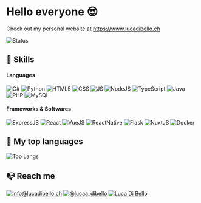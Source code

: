 # Hello everyone 😎

Check out my personal website at <https://www.lucadibello.ch>

![Status](https://img.shields.io/website-up-down-green-red/http/lucadibello.ch.svg)
## 🚀 Skills

#### Languages

![C#](https://img.shields.io/badge/C%23-239120?style=for-the-badge&logo=c-sharp&logoColor=white) ![Python](https://img.shields.io/badge/Python-14354C?style=for-the-badge&logo=python&logoColor=white) ![HTML5](https://img.shields.io/badge/HTML5-E34F26?style=for-the-badge&logo=html5&logoColor=white) ![CSS](https://img.shields.io/badge/CSS3-1572B6?style=for-the-badge&logo=css3&logoColor=white) ![JS](https://img.shields.io/badge/JavaScript-F7DF1E?style=for-the-badge&logo=javascript&logoColor=black) ![NodeJS](https://img.shields.io/badge/Node.js-43853D?style=for-the-badge&logo=node.js&logoColor=white) ![TypeScript](https://img.shields.io/badge/TypeScript-007ACC?style=for-the-badge&logo=typescript&logoColor=white) ![Java](https://img.shields.io/badge/Java-ED8B00?style=for-the-badge&logo=java&logoColor=white) ![PHP](https://img.shields.io/badge/PHP-777BB4?style=for-the-badge&logo=php&logoColor=white) ![MySQL](https://img.shields.io/badge/MySQL-00000F?style=for-the-badge&logo=mysql&logoColor=white)

#### Frameworks & Softwares

![ExpressJS](https://img.shields.io/badge/Express.js-000000?style=for-the-badge&logo=express&logoColor=white) ![React](https://img.shields.io/badge/React-20232A?style=for-the-badge&logo=react&logoColor=61DAFB) ![VueJS](https://img.shields.io/badge/Vue.js-35495E?style=for-the-badge&logo=vue.js&logoColor=4FC08D) ![ReactNative](https://img.shields.io/badge/React_Native-20232A?style=for-the-badge&logo=react&logoColor=61DAFB) ![Flask](https://img.shields.io/badge/Flask-000000?style=for-the-badge&logo=flask&logoColor=white) ![NuxtJS](https://img.shields.io/badge/nuxt.js-00C58E?style=for-the-badge&logo=nuxtdotjs&logoColor=white) ![Docker](https://img.shields.io/badge/Docker-2CA5E0?style=for-the-badge&logo=docker&logoColor=white)

## 🔎 My top languages

![Top Langs](https://github-readme-stats.vercel.app/api/top-langs/?username=lucadibello&layout=compact)



## 📭  Reach me

<a href="mailto:info@lucadibello.ch">![info@lucadibello.ch](https://img.shields.io/badge/Gmail-D14836?style=for-the-badge&logo=gmail&logoColor=white)</a> <a href="https://www.instagram.com/lucaa_dibello">![@lucaa_dibello](https://img.shields.io/badge/Instagram-E4405F?style=for-the-badge&logo=instagram&logoColor=white)</a> <a href="">![Luca Di Bello](https://img.shields.io/badge/LinkedIn-0077B5?style=for-the-badge&logo=linkedin&logoColor=white)</a>
